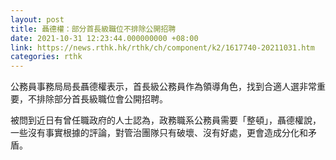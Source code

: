 ```yaml
---
layout: post
title: 聶德權：部分首長級職位不排除公開招聘
date: 2021-10-31 12:23:44.000000000 +08:00
link: https://news.rthk.hk/rthk/ch/component/k2/1617740-20211031.htm
categories: rthk
---
```


公務員事務局局長聶德權表示，首長級公務員作為領導角色，找到合適人選非常重要，不排除部分首長級職位會公開招聘。

被問到近日有曾任職政府的人士認為，政務職系公務員需要「整頓」，聶德權說，一些沒有事實根據的評論，對管治團隊只有破壞、沒有好處，更會造成分化和矛盾。
